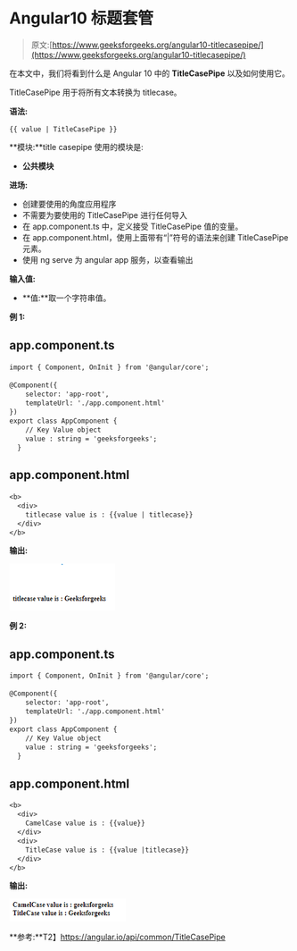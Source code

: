 # Angular10 标题套管

> 原文:[https://www.geeksforgeeks.org/angular10-titlecasepipe/](https://www.geeksforgeeks.org/angular10-titlecasepipe/)

在本文中，我们将看到什么是 Angular 10 中的 **TitleCasePipe** 以及如何使用它。

TitleCasePipe 用于将所有文本转换为 titlecase。

**语法:**

```
{{ value | TitleCasePipe }}
```

**模块:**title casepipe 使用的模块是:

*   **公共模块**

**进场:**

*   创建要使用的角度应用程序
*   不需要为要使用的 TitleCasePipe 进行任何导入
*   在 app.component.ts 中，定义接受 TitleCasePipe 值的变量。
*   在 app.component.html，使用上面带有“|”符号的语法来创建 TitleCasePipe 元素。
*   使用 ng serve 为 angular app 服务，以查看输出

**输入值:**

*   **值:**取一个字符串值。

**例 1:**

## app.component.ts

```
import { Component, OnInit } from '@angular/core';

@Component({
    selector: 'app-root',
    templateUrl: './app.component.html'
})
export class AppComponent {
    // Key Value object
    value : string = 'geeksforgeeks';
  }
```

## app.component.html

```
<b>
  <div>
    titlecase value is : {{value | titlecase}}
  </div>
</b>
```

**输出:**

![](img/bfb9fdf3311e7e4af76d8a8620e6d86b.png)

**例 2:**

## app.component.ts

```
import { Component, OnInit } from '@angular/core';

@Component({
    selector: 'app-root',
    templateUrl: './app.component.html'
})
export class AppComponent {
    // Key Value object
    value : string = 'geeksforgeeks';
  }
```

## app.component.html

```
<b>
  <div>
    CamelCase value is : {{value}}
  </div>
  <div>
    TitleCase value is : {{value |titlecase}}
  </div>
</b>
```

**输出:**

![](img/72656268e57ff333816d6ef1d39fac70.png)

**参考:**T2】https://angular.io/api/common/TitleCasePipe